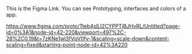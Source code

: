 This is the Figma Link. You can see Prototyping, interfaces and colors of a app.

https://www.figma.com/proto/Tteb4slLI2CYPPTjBJHvRL/Untitled?page-id=0%3A1&node-id=42-220&viewport=497%2C-28%2C0.19&t=7zKNe1wl3fVpV0fy-1&scaling=scale-down&content-scaling=fixed&starting-point-node-id=42%3A220
